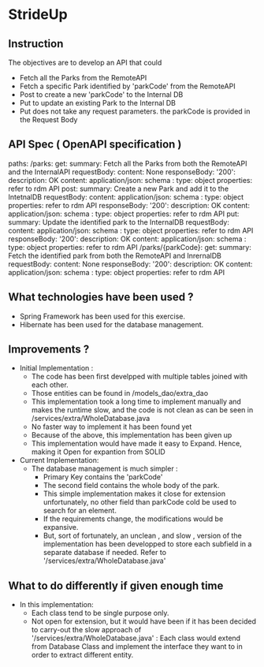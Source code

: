 # StrideUp
## Instruction
The objectives are to develop an API that could
 - Fetch all the Parks from the RemoteAPI
 - Fetch a specific Park identified by 'parkCode' from the RemoteAPI
 - Post to create a new 'parkCode' to the Internal DB
 - Put to update an existing Park to the Internal DB
 - Put does not take any request parameters. the parkCode is provided in the Request Body

## API Spec ( OpenAPI specification )
paths:
  /parks:
    get:
      summary: Fetch all the Parks from both the RemoteAPI and the InternalAPI
      requestBody:
        content:
          None
      responseBody:
        '200':
          description: OK
        content:
          application/json:
            schema :
              type: object
              properties:
                refer to rdm API
    post:
      summary: Create a new Park and add it to the IntetnalDB
      requestBody:
        content:
          application/json:
            schema :
              type: object
              properties:
                refer to rdm API
      responseBody:
        '200':
          description: OK
        content:
          application/json:
            schema :
              type: object
              properties:
                refer to rdm API
    put:
      summary: Update the identified park to the InternalDB
      requestBody:
        content:
          application/json:
            schema :
              type: object
              properties:
                refer to rdm API
      responseBody:
        '200':
          description: OK
        content:
          application/json:
            schema :
              type: object
              properties:
                refer to rdm API
  /parks/{parkCode}:
    get:
      summary: Fetch the identified park from both the RemoteAPI and InrernalDB
      requestBody:
        content:
          None
      responseBody:
        '200':
          description: OK
        content:
          application/json:
            schema :
              type: object
              properties:
                refer to rdm API

## What technologies have been used ?
 - Spring Framework has been used for this exercise.
 - Hibernate has been used for the database management.

## Improvements ?
 - Initial Implementation :
   - The code has been first develpped with multiple tables joined with each other.
   - Those entities can be found in /models_dao/extra_dao
   - This implementation took a long time to implement manually and makes the runtime slow, and the code is not clean as can be seen in /services/extra/WholeDatabase.java
   - No faster way to implement it has been found yet
   - Because of the above, this implementation has been given up
   - This implementation would have made it easy to Expand. Hence, making it Open for expantion from SOLID
 - Current Implementation:
   - The database management is much simpler :
     - Primary Key contains the 'parkCode'
     - The second field contains the whole body of the park.
     - This simple implementation makes it close for extension unfortunately, no other field than parkCode cold be used to search for an element.
     - If the requirements change, the modifications would be expansive.
     - But, sort of fortunately, an unclean , and slow , version of the implementation has been developped to store each subfield in a separate database if needed. Refer to '/services/extra/WholeDatabase.java'

## What to do differently if given enough time
 - In this implementation:
   - Each class tend to be single purpose only.
   - Not open for extension, but it would have been if it has been decided to carry-out the slow approach of '/services/extra/WholeDatabase.java' : Each class would extend from Database Class and implement the interface they want to in order to extract different entity.
